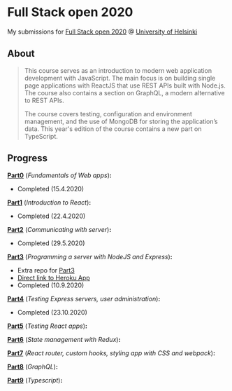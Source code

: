 Full Stack open 2020
======

My submissions for [Full Stack open 2020](https://fullstackopen.com/ "Full Stack open 2020") @ [University of Helsinki](https://www.helsinki.fi/ "University of Helsinki")

## About
>This course serves as an introduction to modern web application development with JavaScript. The main focus is on building single page applications with ReactJS that use REST APIs built with Node.js. The course also contains a section on GraphQL, a modern alternative to REST APIs.
>
>The course covers testing, configuration and environment management, and the use of MongoDB for storing the application’s data.
>This year's edition of the course contains a new part on TypeScript.

## Progress

**[Part0](https://fullstackopen.com/en/part0)** (_Fundamentals of Web apps_)**:**
  * Completed (15.4.2020)

**[Part1](https://fullstackopen.com/en/part1)** (_Introduction to React_)**:**
  * Completed (22.4.2020)

**[Part2](https://fullstackopen.com/en/part2)** (_Communicating with server_)**:**
  * Completed (29.5.2020)

**[Part3](https://fullstackopen.com/en/part3)** (_Programming a server with NodeJS and Express_)**:**
  * Extra repo for [Part3](https://github.com/MikeyLHolm/Full_Stack_open_2020_part3/blob/master/README.md)
  * [Direct link to Heroku App](https://sheltered-everglades-90393.herokuapp.com/)
  * Completed (10.9.2020)

**[Part4](https://fullstackopen.com/en/part4)** (_Testing Express servers, user administration_)**:**
  * Completed (23.10.2020)
  
**[Part5](https://fullstackopen.com/en/part5)** (_Testing React apps_)**:**

**[Part6](https://fullstackopen.com/en/part6)** (_State management with Redux_)**:**

**[Part7](https://fullstackopen.com/en/part7)** (_React router, custom hooks, styling app with CSS and webpack_)**:**

**[Part8](https://fullstackopen.com/en/part8)** (_GraphQL_)**:**

**[Part9](https://fullstackopen.com/en/part9)** (_Typescript_)**:**
